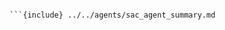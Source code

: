 ````{include} ../../agents/sac_agent_summary.md

```{include} ../../agents/sac_agent_summary.md
````
